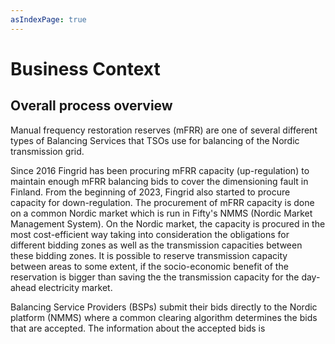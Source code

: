 ```yaml
---
asIndexPage: true
---
```

# Business Context

## Overall process overview 

Manual frequency restoration reserves (mFRR) are one of several different types of Balancing Services that
TSOs use for balancing of the Nordic transmission grid.

Since 2016 Fingrid has been procuring mFRR capacity (up-regulation) to maintain enough
mFRR balancing bids to cover the dimensioning fault in Finland. From the beginning of 2023, Fingrid also started to procure capacity for down-regulation. The procurement of mFRR capacity is done on a common Nordic market which is run in Fifty's NMMS (Nordic Market Management System). On the Nordic market, the capacity is procured in the most cost-efficient way taking into consideration the obligations for different bidding zones as well as the transmission capacities between these bidding zones. It is possible to reserve transmission capacity between areas to some extent, if the socio-economic benefit of the reservation is bigger than saving the the transmission capacity for the day-ahead electricity market. 

Balancing Service Providers (BSPs) submit their bids directly to the Nordic platform (NMMS) where a common clearing algorithm determines the bids that are accepted. The information about the accepted bids is 
